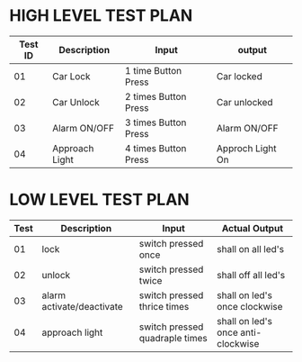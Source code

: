 # HIGH LEVEL TEST PLAN

| Test ID | Description | Input | output | 
| --- | --- | --- | --- | 
| 01 | Car Lock | 1 time Button Press | Car locked |   
| 02 | Car Unlock | 2 times Button Press |  Car unlocked  |  Car  
| 03 | Alarm ON/OFF | 3 times Button Press| Alarm ON/OFF | 
| 04 | Approach Light | 4 times Button Press | Approch Light On |  

# LOW LEVEL TEST PLAN

| Test | Description | Input | Actual Output |
| --- | --- | --- | --- |
| 01 | lock | switch pressed once | shall on all led's |
| 02 | unlock | switch pressed twice | shall off all led's |
| 03 | alarm activate/deactivate | switch pressed thrice times | shall on led's once clockwise |
| 04| approach light |	switch pressed quadraple times | shall on led's once anti-clockwise |
